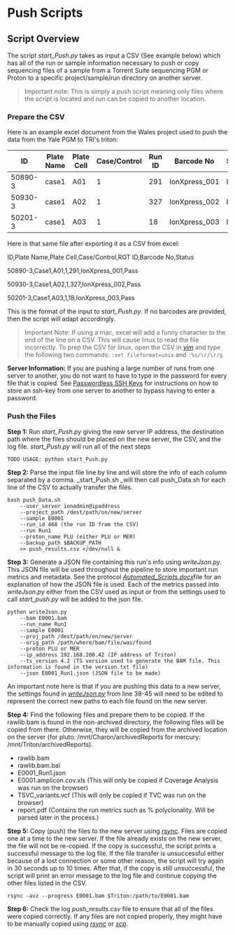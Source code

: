 Push Scripts
============

## Script Overview
The script *start_Push.py* takes as input a CSV (See example below) which has all of the run or sample information necessary to push or copy sequencing files of a sample from a Torrent Suite sequencing PGM or Proton to a specific project/sample/run directory on another server. 

> Important note: This is simply a push script meaning only files where the script is located and run can be copied to another location.   


### Prepare the CSV
Here is an example excel document from the Wales project used to push the data from the Yale PGM to TRI's triton:

| **ID** | **Plate Name** | **Plate Cell** | **Case/Control** | **Run ID** | **Barcode No** | **Status** |
| --- | --- | --- | --- | --- | --- | --- |
| 50890-3 | case1 | A01 | 1 | 291 | IonXpress_001 | Pass |
| 50930-3 | case1 | A02 | 1 | 327 | IonXpress_002 | Pass |
| 50201-3 | case1 | A03 | 1 | 18 | IonXpress_003 | Pass |

Here is that same file after exporting it as a CSV from excel:

ID,Plate Name,Plate Cell,Case/Control,ROT ID,Barcode No,Status

50890-3,Case1,A01,1,291,IonXpress_001,Pass

50930-3,Case1,A02,1,327,IonXpress_002,Pass

50201-3,Case1,A03,1,18,IonXpress_003,Pass

This is the format of the input to _start\_Push.py_. If no barcodes are provided, then the script will adapt accordingly.

> Important Note:  If using a mac, excel will add a funny character to the end of the line on a CSV. This will cause linux to read the file incorrectly. To prep the CSV for linux, open the CSV in [_vim_](file:///tmp/d20150412-3-m06vk1/Bioinformatics_Glossary.docx#Vim) and type the following two commands:
> `:set fileformat=unix` and `:%s/\r/\r/g`

**Server Information:** If you are pushing a large number of runs from one server to another, you do not want to have to type in the password for every file that is copied. See [Passwordless SSH Keys](https://github.com/jlaw9/TRI_Dev/wiki/Passwordless-SSH-Keys) for instructions on how to store an ssh-key from one server to another to bypass having to enter a password.


### Push the Files
**Step 1:** Run _start\_Push.py_ giving the new server IP address, the destination path where the files should be placed on the new server, the CSV, and the log file. _start\_Push.py_ will run all of the next steps 

    TODO USAGE: python start_Push.py 

**Step 2:** Parse the input file line by line and will store the info of each column separated by a comma. _start\_Push.sh _will then call push_Data.sh for each line of the CSV to actually transfer the files.

	bash push_Data.sh
		--user_server ionadmin@ipaddress
		--project_path /dest/path/on/new/server
		--sample E0001
		--run_id 468 (the run ID from the CSV)
		--run Run1
		--proton_name PLU (either PLU or MER)
		--backup_path $BACKUP_PATH
		>> push_results.csv </dev/null &


**Step 3:** Generate a JSON file containing this run's info using _writeJson.py_. This JSON file will be used throughout the pipeline to store important run metrics and metadata. See the protocol [_Automated\_Scripts.docx_](file:///tmp/d20150412-3-m06vk1/Automated_Scripts.docx)file for an explanation of how the JSON file is used. Each of the metrics passed into _writeJson.py_ either from the CSV used as input or from the settings used to call _start\_push.py_ will be added to the json file.

	python writeJson.py
		--bam E0001.bam
		--run_name Run1
		--sample E0001
		--proj_path /dest/path/on/new/server
		--orig_path /path/where/bam/file/was/found
		--proton PLU or MER
		--ip_address 192.168.200.42 (IP address of Triton)
		--ts_version 4.2 (TS version used to generate the BAM file. This information is found in the version.txt file)
		--json E0001_Run1.json (JSON file to be made)


An important note here is that if you are pushing this data to a new server, the settings found in [_writeJson.py_](https://github.com/jlaw9/Scripts/blob/master/Push/writeJson.py) from line 38-45 will need to be edited to represent the correct new paths to each file found on the new server.

**Step 4:** Find the following files and prepare them to be copied. If the rawlib.bam is found in the non-archived directory, the following files will be copied from there. Otherwise, they will be copied from the archived location on the server (for pluto: /mnt/Charon/archivedReports for mercury: /mnt/Triton/archivedReports).

- rawlib.bam
- rawlib.bam.bai
- E0001\_Run1.json
- E0001.amplicon.cov.xls (This will only be copied if Coverage Analysis was run on the browser)
- TSVC\_variants.vcf (This will only be copied if TVC was run on the browser)
- report.pdf (Contains the run metrics such as % polyclonality. Will be parsed later in the process.)

**Step 5:** Copy (push) the files to the new server using [rsync](file:///tmp/d20150412-3-m06vk1/Bioinformatics_Glossary.docx#rsync). Files are copied one at a time to the new server. If the file already exists on the new server, the file will not be re-copied. If the copy is successful, the script prints a successful message to the log file. If the file transfer is unsuccessful either because of a lost connection or some other reason, the script will try again in 30 seconds up to 10 times. After that, if the copy is still unsuccessful, the script will print an error message to the log file and continue copying the other files listed in the CSV.

	rsync -avz --progress E0001.bam $Triton:/path/to/E0001.bam

**Step 6:** Check the log *push_results.csv* file to ensure that all of the files were copied correctly. If any files are not copied properly, they might have to be manually copied using [_rsync_](file:///tmp/d20150412-3-m06vk1/Bioinformatics_Glossary.docx#rsync) or [_scp_](file:///tmp/d20150412-3-m06vk1/Bioinformatics_Glossary.docx#scp).
